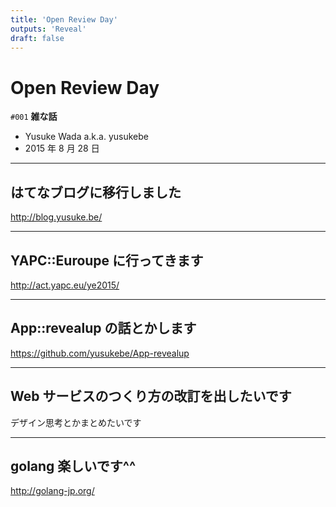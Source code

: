 ```yaml
---
title: 'Open Review Day'
outputs: 'Reveal'
draft: false
---
```


# Open Review Day

`#001` **雑な話**

- Yusuke Wada a.k.a. yusukebe
- 2015 年 8 月 28 日

---

## はてなブログに移行しました

<http://blog.yusuke.be/>

---

## YAPC::Euroupe に行ってきます

<http://act.yapc.eu/ye2015/>

---

## App::revealup の話とかします

<https://github.com/yusukebe/App-revealup>

---

## Web サービスのつくり方の改訂を出したいです

デザイン思考とかまとめたいです

---

## golang 楽しいです^^

<http://golang-jp.org/>
